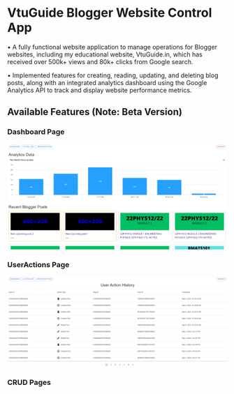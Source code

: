 # VtuGuide Blogger Website Control App
• A fully functional website application to manage operations for Blogger websites, including my educational website, VtuGuide.in, which has received over 500k+ views and 80k+ clicks from Google search.


• Implemented features for creating, reading, updating, and deleting blog posts, along with an integrated analytics dashboard using the Google Analytics API to track and display website performance metrics.


## Available Features (Note: Beta Version)

### Dashboard Page
![Dashboard Page](./frontend/public/assets/dashboard.PNG)

### UserActions Page
![UserActions Page](./frontend/public/assets/actionlogs.PNG)

### CRUD Pages
